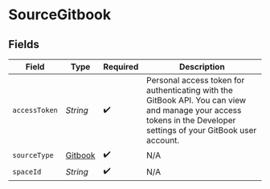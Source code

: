 # SourceGitbook


## Fields

| Field                                                                                                                                                             | Type                                                                                                                                                              | Required                                                                                                                                                          | Description                                                                                                                                                       |
| ----------------------------------------------------------------------------------------------------------------------------------------------------------------- | ----------------------------------------------------------------------------------------------------------------------------------------------------------------- | ----------------------------------------------------------------------------------------------------------------------------------------------------------------- | ----------------------------------------------------------------------------------------------------------------------------------------------------------------- |
| `accessToken`                                                                                                                                                     | *String*                                                                                                                                                          | :heavy_check_mark:                                                                                                                                                | Personal access token for authenticating with the GitBook API. You can view and manage your access tokens in the Developer settings of your GitBook user account. |
| `sourceType`                                                                                                                                                      | [Gitbook](../../models/shared/Gitbook.md)                                                                                                                         | :heavy_check_mark:                                                                                                                                                | N/A                                                                                                                                                               |
| `spaceId`                                                                                                                                                         | *String*                                                                                                                                                          | :heavy_check_mark:                                                                                                                                                | N/A                                                                                                                                                               |